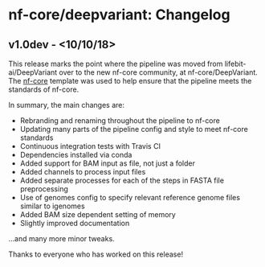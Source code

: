 # nf-core/deepvariant: Changelog

## v1.0dev - <10/10/18>

This release marks the point where the pipeline was moved from lifebit-ai/DeepVariant over to the new nf-core community, at nf-core/DeepVariant. The [nf-core](http://nf-co.re/) template was used to help ensure that the pipeline meets the standards of nf-core.

In summary, the main changes are:

- Rebranding and renaming throughout the pipeline to nf-core
- Updating many parts of the pipeline config and style to meet nf-core standards
- Continuous integration tests with Travis CI
- Dependencies installed via conda
- Added support for BAM input as file, not just a folder
- Added channels to process input files
- Added separate processes for each of the steps in FASTA file preprocessing
- Use of genomes config to specify relevant reference genome files similar to igenomes
- Added BAM size dependent setting of memory
- Slightly improved documentation

...and many more minor tweaks.

Thanks to everyone who has worked on this release!
